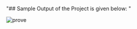 "## Sample Output of the Project is given below: " 

![prove](https://user-images.githubusercontent.com/55667189/197416389-3ed52877-a20a-4cb7-b649-07b23c96c698.png)
